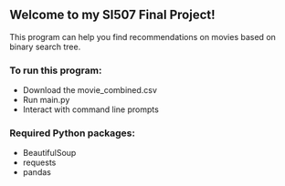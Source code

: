 ## Welcome to my SI507 Final Project! 
This program can help you find recommendations on movies based on binary 
search tree.

### To run this program:
- Download the movie_combined.csv
- Run main.py
- Interact with command line prompts

### Required Python packages:
- BeautifulSoup
- requests
- pandas

